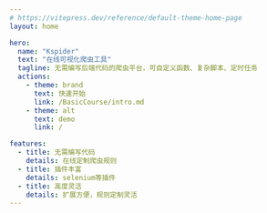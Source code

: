 ```yaml
---
# https://vitepress.dev/reference/default-theme-home-page
layout: home

hero:
  name: "Kspider"
  text: "在线可视化爬虫工具"
  tagline: 无需编写后端代码的爬虫平台，可自定义函数、复杂脚本、定时任务
  actions:
    - theme: brand
      text: 快速开始
      link: /BasicCourse/intro.md
    - theme: alt
      text: demo
      link: /

features:
  - title: 无需编写代码
    details: 在线定制爬虫规则
  - title: 插件丰富
    details: selenium等插件
  - title: 高度灵活
    details: 扩展方便，规则定制灵活
---
```


